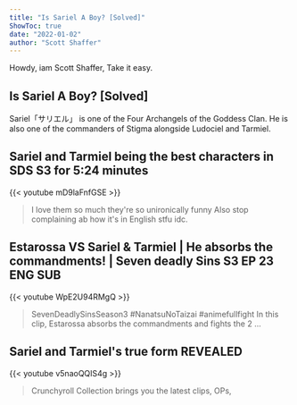 ```yaml
---
title: "Is Sariel A Boy? [Solved]"
ShowToc: true 
date: "2022-01-02"
author: "Scott Shaffer" 
---
```


Howdy, iam Scott Shaffer, Take it easy.
## Is Sariel A Boy? [Solved]
 Sariel「サリエル」 is one of the Four Archangels of the Goddess Clan. He is also one of the commanders of Stigma alongside Ludociel and Tarmiel.

## Sariel and Tarmiel being the best characters in SDS S3 for 5:24 minutes
{{< youtube mD9laFnfGSE >}}
>I love them so much they're so unironically funny Also stop complaining ab how it's in English stfu idc.

## Estarossa VS Sariel & Tarmiel | He absorbs the commandments! | Seven deadly Sins S3 EP 23 ENG SUB
{{< youtube WpE2U94RMgQ >}}
>SevenDeadlySinsSeason3 #NanatsuNoTaizai #animefullfight In this clip, Estarossa absorbs the commandments and fights the 2 ...

## Sariel and Tarmiel's true form REVEALED
{{< youtube v5naoQQIS4g >}}
>Crunchyroll Collection brings you the latest clips, OPs, 

